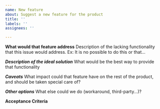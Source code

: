 ```yaml
---
name: New feature
about: Suggest a new feature for the product
title: ''
labels: ''
assignees: ''

---
```


**What would that feature address**
Description of the lacking functionality that this issue would address.
Ex: It is no possible to do this or that...

***Description of the ideal solution***
What would be the best way to provide that functionality

***Caveats***
What impact could that feature have on the rest of the product, and should be taken special care of?

***Other options***
What else could we do (workaround, third-party...)?

**Acceptance Criteria**
